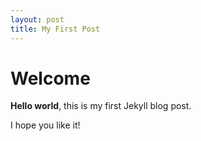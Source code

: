 ```yaml
---
layout: post
title: My First Post
---
```


# Welcome  

**Hello world**, this is my first Jekyll blog post.  

I hope you like it!  
